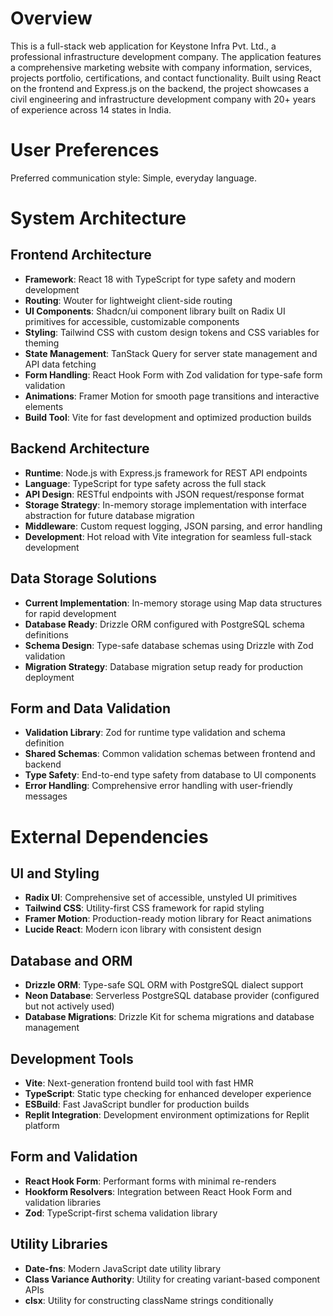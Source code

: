 # Overview

This is a full-stack web application for Keystone Infra Pvt. Ltd., a professional infrastructure development company. The application features a comprehensive marketing website with company information, services, projects portfolio, certifications, and contact functionality. Built using React on the frontend and Express.js on the backend, the project showcases a civil engineering and infrastructure development company with 20+ years of experience across 14 states in India.

# User Preferences

Preferred communication style: Simple, everyday language.

# System Architecture

## Frontend Architecture
- **Framework**: React 18 with TypeScript for type safety and modern development
- **Routing**: Wouter for lightweight client-side routing
- **UI Components**: Shadcn/ui component library built on Radix UI primitives for accessible, customizable components
- **Styling**: Tailwind CSS with custom design tokens and CSS variables for theming
- **State Management**: TanStack Query for server state management and API data fetching
- **Form Handling**: React Hook Form with Zod validation for type-safe form validation
- **Animations**: Framer Motion for smooth page transitions and interactive elements
- **Build Tool**: Vite for fast development and optimized production builds

## Backend Architecture
- **Runtime**: Node.js with Express.js framework for REST API endpoints
- **Language**: TypeScript for type safety across the full stack
- **API Design**: RESTful endpoints with JSON request/response format
- **Storage Strategy**: In-memory storage implementation with interface abstraction for future database migration
- **Middleware**: Custom request logging, JSON parsing, and error handling
- **Development**: Hot reload with Vite integration for seamless full-stack development

## Data Storage Solutions
- **Current Implementation**: In-memory storage using Map data structures for rapid development
- **Database Ready**: Drizzle ORM configured with PostgreSQL schema definitions
- **Schema Design**: Type-safe database schemas using Drizzle with Zod validation
- **Migration Strategy**: Database migration setup ready for production deployment

## Form and Data Validation
- **Validation Library**: Zod for runtime type validation and schema definition
- **Shared Schemas**: Common validation schemas between frontend and backend
- **Type Safety**: End-to-end type safety from database to UI components
- **Error Handling**: Comprehensive error handling with user-friendly messages

# External Dependencies

## UI and Styling
- **Radix UI**: Comprehensive set of accessible, unstyled UI primitives
- **Tailwind CSS**: Utility-first CSS framework for rapid styling
- **Framer Motion**: Production-ready motion library for React animations
- **Lucide React**: Modern icon library with consistent design

## Database and ORM
- **Drizzle ORM**: Type-safe SQL ORM with PostgreSQL dialect support
- **Neon Database**: Serverless PostgreSQL database provider (configured but not actively used)
- **Database Migrations**: Drizzle Kit for schema migrations and database management

## Development Tools
- **Vite**: Next-generation frontend build tool with fast HMR
- **TypeScript**: Static type checking for enhanced developer experience
- **ESBuild**: Fast JavaScript bundler for production builds
- **Replit Integration**: Development environment optimizations for Replit platform

## Form and Validation
- **React Hook Form**: Performant forms with minimal re-renders
- **Hookform Resolvers**: Integration between React Hook Form and validation libraries
- **Zod**: TypeScript-first schema validation library

## Utility Libraries
- **Date-fns**: Modern JavaScript date utility library
- **Class Variance Authority**: Utility for creating variant-based component APIs
- **clsx**: Utility for constructing className strings conditionally